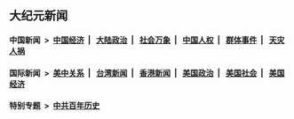 ## 大纪元新闻

#### 中国新闻 &nbsp;>&nbsp; [中国经济](indexes/ncid283/README.md?08121245) &nbsp;| &nbsp; [大陆政治](indexes/ncid277/README.md?08121245) &nbsp;| &nbsp; [社会万象](indexes/ncid282/README.md?08121245) &nbsp;| &nbsp; [中国人权](indexes/ncid278/README.md?08121245) &nbsp;| &nbsp; [群体事件](indexes/ncid279/README.md?08121245) &nbsp;| &nbsp; [天灾人祸](indexes/ncid280/README.md?08121245)

#### 国际新闻 &nbsp;>&nbsp; [美中关系](indexes/nf1412576/README.md?08121245) &nbsp;| &nbsp; [台湾新闻](indexes/ncid1349361/README.md?08121245) &nbsp;| &nbsp; [香港新闻](indexes/ncid1349362/README.md?08121245) &nbsp;| &nbsp; [美国政治](indexes/ncid1078159/README.md?08121245) &nbsp;| &nbsp; [美国社会](indexes/ncid1078160/README.md?08121245) &nbsp;| &nbsp; [美国经济](indexes/ncid1078158/README.md?08121245)

#### 特别专题 &nbsp;>&nbsp; [中共百年历史](https://github.com/easy2view/epoch-special/blob/master/README.md?08121245)  
